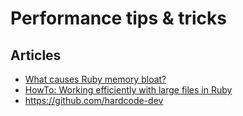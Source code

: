 # Performance tips & tricks
## Articles
- [What causes Ruby memory bloat?](https://www.joyfulbikeshedding.com/blog/2019-03-14-what-causes-ruby-memory-bloat.html)
- [HowTo: Working efficiently with large files in Ruby](https://tjay.dev/howto-working-efficiently-with-large-files-in-ruby/)
- https://github.com/hardcode-dev
